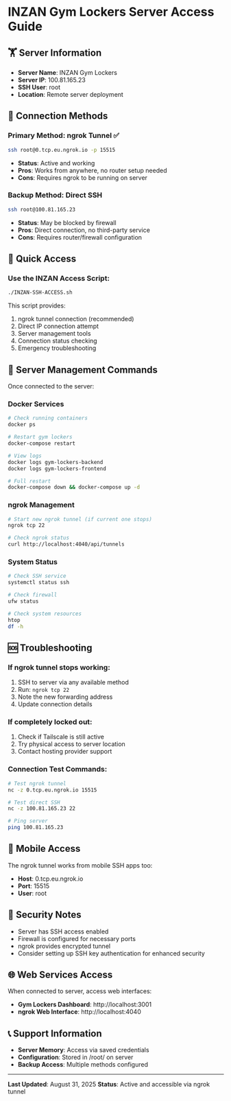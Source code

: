 # INZAN Gym Lockers Server Access Guide

## 🏋️ Server Information
- **Server Name**: INZAN Gym Lockers
- **Server IP**: 100.81.165.23
- **SSH User**: root
- **Location**: Remote server deployment

## 🔗 Connection Methods

### Primary Method: ngrok Tunnel ✅
```bash
ssh root@0.tcp.eu.ngrok.io -p 15515
```
- **Status**: Active and working
- **Pros**: Works from anywhere, no router setup needed
- **Cons**: Requires ngrok to be running on server

### Backup Method: Direct SSH
```bash
ssh root@100.81.165.23
```
- **Status**: May be blocked by firewall
- **Pros**: Direct connection, no third-party service
- **Cons**: Requires router/firewall configuration

## 🚀 Quick Access

### Use the INZAN Access Script:
```bash
./INZAN-SSH-ACCESS.sh
```
This script provides:
1. ngrok tunnel connection (recommended)
2. Direct IP connection attempt
3. Server management tools
4. Connection status checking
5. Emergency troubleshooting

## 🔧 Server Management Commands

Once connected to the server:

### Docker Services
```bash
# Check running containers
docker ps

# Restart gym lockers
docker-compose restart

# View logs
docker logs gym-lockers-backend
docker logs gym-lockers-frontend

# Full restart
docker-compose down && docker-compose up -d
```

### ngrok Management
```bash
# Start new ngrok tunnel (if current one stops)
ngrok tcp 22

# Check ngrok status
curl http://localhost:4040/api/tunnels
```

### System Status
```bash
# Check SSH service
systemctl status ssh

# Check firewall
ufw status

# Check system resources
htop
df -h
```

## 🆘 Troubleshooting

### If ngrok tunnel stops working:
1. SSH to server via any available method
2. Run: `ngrok tcp 22`
3. Note the new forwarding address
4. Update connection details

### If completely locked out:
1. Check if Tailscale is still active
2. Try physical access to server location
3. Contact hosting provider support

### Connection Test Commands:
```bash
# Test ngrok tunnel
nc -z 0.tcp.eu.ngrok.io 15515

# Test direct SSH
nc -z 100.81.165.23 22

# Ping server
ping 100.81.165.23
```

## 📱 Mobile Access
The ngrok tunnel works from mobile SSH apps too:
- **Host**: 0.tcp.eu.ngrok.io
- **Port**: 15515
- **User**: root

## 🔐 Security Notes
- Server has SSH access enabled
- Firewall is configured for necessary ports
- ngrok provides encrypted tunnel
- Consider setting up SSH key authentication for enhanced security

## 🌐 Web Services Access
When connected to server, access web interfaces:
- **Gym Lockers Dashboard**: http://localhost:3001
- **ngrok Web Interface**: http://localhost:4040

## 📞 Support Information
- **Server Memory**: Access via saved credentials
- **Configuration**: Stored in /root/ on server
- **Backup Access**: Multiple methods configured

---
**Last Updated**: August 31, 2025
**Status**: Active and accessible via ngrok tunnel
